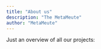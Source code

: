 ```yaml
---
title: "About us"
description: "The MetaMeute"
author: "MetaMeute"
---
```


Just an overview of all our projects: 
